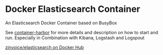 # Docker Elasticsearch Container
An Elasticsearch Docker Container based on BusyBox

See [container-harbor](https://github.com/z-invoice/container-harbor) for more details and description on how to start and run. 
Especially in Combination with Kibana, Logstash and Logspout


[zinvoice/elasticsearch on Docker Hub](https://registry.hub.docker.com/builds/github/z-invoice/docker-elasticsearch/)
